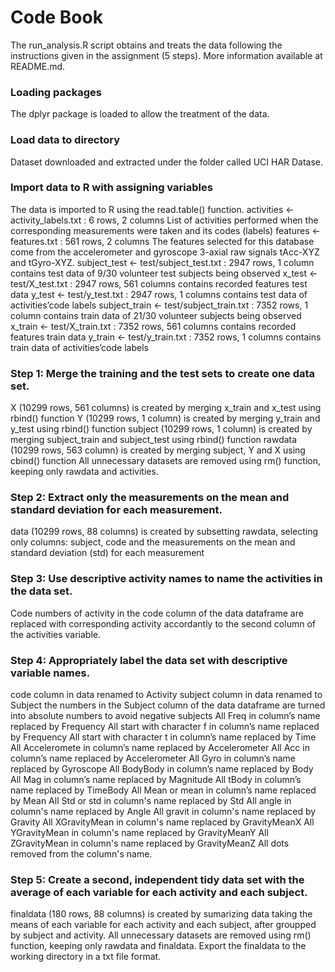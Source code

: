 # Code Book

The run_analysis.R script obtains and treats the data following the instructions given in the assignment (5 steps). More information available at README.md.

### Loading packages 
The dplyr package is loaded to allow the treatment of the data.

### Load data to directory
Dataset downloaded and extracted under the folder called UCI HAR Datase.

### Import data to R with assigning variables
The data is imported to R using the read.table() function.
activities <- activity_labels.txt : 6 rows, 2 columns 
List of activities performed when the corresponding measurements were taken and its codes (labels)
features <- features.txt : 561 rows, 2 columns 
The features selected for this database come from the accelerometer and gyroscope 3-axial raw signals tAcc-XYZ and tGyro-XYZ.
subject_test <- test/subject_test.txt : 2947 rows, 1 column 
contains test data of 9/30 volunteer test subjects being observed
x_test <- test/X_test.txt : 2947 rows, 561 columns 
contains recorded features test data
y_test <- test/y_test.txt : 2947 rows, 1 columns 
contains test data of activities’code labels
subject_train <- test/subject_train.txt : 7352 rows, 1 column 
contains train data of 21/30 volunteer subjects being observed
x_train <- test/X_train.txt : 7352 rows, 561 columns 
contains recorded features train data
y_train <- test/y_train.txt : 7352 rows, 1 columns 
contains train data of activities’code labels

### Step 1: Merge the training and the test sets to create one data set.
X (10299 rows, 561 columns) is created by merging x_train and x_test using rbind() function
Y (10299 rows, 1 column) is created by merging y_train and y_test using rbind() function
subject (10299 rows, 1 column) is created by merging subject_train and subject_test using rbind() function
rawdata (10299 rows, 563 column) is created by merging subject, Y and X using cbind() function
All unnecessary datasets are removed using rm() function, keeping only rawdata and activities.

### Step 2: Extract only the measurements on the mean and standard deviation for each measurement.
data (10299 rows, 88 columns) is created by subsetting rawdata, selecting only columns: subject, code and the measurements on the mean and standard deviation (std) for each measurement

### Step 3: Use descriptive activity names to name the activities in the data set.
Code numbers of activity in the code column of the data dataframe are replaced with corresponding activity accordantly to the second column of the activities variable.

### Step 4: Appropriately label the data set with descriptive variable names.
code column in data renamed to Activity
subject column in data renamed to Subject
the numbers in the Subject column of the data dataframe are turned into absolute numbers to avoid negative subjects
All Freq in column’s name replaced by Frequency
All start with character f in column’s name replaced by Frequency
All start with character t in column’s name replaced by Time
All Acceleromete in column’s name replaced by Accelerometer
All Acc in column’s name replaced by Accelerometer
All Gyro in column’s name replaced by Gyroscope
All BodyBody in column’s name replaced by Body
All Mag in column’s name replaced by Magnitude
All tBody in column’s name replaced by TimeBody
All Mean or mean in column’s name replaced by Mean
All Std or std in column's name replaced by Std
All angle in column's name replaced by Angle
All gravit in column's name replaced by Gravity
All XGravityMean in column's name replaced by GravityMeanX
All YGravityMean in column's name replaced by GravityMeanY
All ZGravityMean in column's name replaced by GravityMeanZ
All dots removed from the column's name.

### Step 5: Create a second, independent tidy data set with the average of each variable for each activity and each subject.
finaldata (180 rows, 88 columns) is created by sumarizing data taking the means of each variable for each activity and each subject, after groupped by subject and activity.
All unnecessary datasets are removed using rm() function, keeping only rawdata and finaldata.
Export the finaldata to the working directory in a txt file format.
